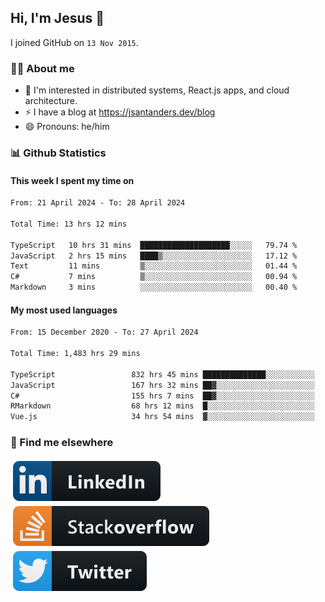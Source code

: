 ## Hi, I'm Jesus 👋

I joined GitHub on `13 Nov 2015`.

<!-- Talking about you -->

### 👨‍💻 About me

- 👦 I'm interested in distributed systems, React.js apps, and cloud architecture.
- ⚡️ I have a blog at <https://jsantanders.dev/blog>
- 😄 Pronouns: he/him

### 📊 Github Statistics

#### This week I spent my time on

<!--START_SECTION:weekly-->

```txt
From: 21 April 2024 - To: 28 April 2024

Total Time: 13 hrs 12 mins

TypeScript   10 hrs 31 mins  ████████████████████░░░░░   79.74 %
JavaScript   2 hrs 15 mins   ████▒░░░░░░░░░░░░░░░░░░░░   17.12 %
Text         11 mins         ▒░░░░░░░░░░░░░░░░░░░░░░░░   01.44 %
C#           7 mins          ▒░░░░░░░░░░░░░░░░░░░░░░░░   00.94 %
Markdown     3 mins          ░░░░░░░░░░░░░░░░░░░░░░░░░   00.40 %
```

<!--END_SECTION:weekly-->

#### My most used languages

<!--START_SECTION:alltime-->

```txt
From: 15 December 2020 - To: 27 April 2024

Total Time: 1,483 hrs 29 mins

TypeScript                 832 hrs 45 mins ██████████████░░░░░░░░░░░   56.14 %
JavaScript                 167 hrs 32 mins ██▓░░░░░░░░░░░░░░░░░░░░░░   11.29 %
C#                         155 hrs 7 mins  ██▓░░░░░░░░░░░░░░░░░░░░░░   10.46 %
RMarkdown                  68 hrs 12 mins  █░░░░░░░░░░░░░░░░░░░░░░░░   04.60 %
Vue.js                     34 hrs 54 mins  ▓░░░░░░░░░░░░░░░░░░░░░░░░   02.35 %
```

<!--END_SECTION:alltime-->

### 📢 Find me elsewhere

<p>
  <a target="_blank" href="https://linkedin.com/in/jsantanders">
    <img src="https://github.com/jsantanders/jsantanders/blob/master/img/linkedin.svg" alt="LinkedIn" style="vertical-align:top; margin:4px">
  </a>
  
  <a target="_blank" href="https://stackoverflow.com/users/7318331/jesus-santander">
    <img src="https://github.com/jsantanders/jsantanders/blob/master/img/stackoverflow.svg" alt="StackOverflow" style="vertical-align:top; margin:4px">
  </a>
  
  <a target="_blank" href="http://twitter.com/jsantanders">
    <img src="https://github.com/jsantanders/jsantanders/blob/master/img/twitter.svg" alt="Twitter" style="vertical-align:top; margin:4px">
  </a>
</p>
